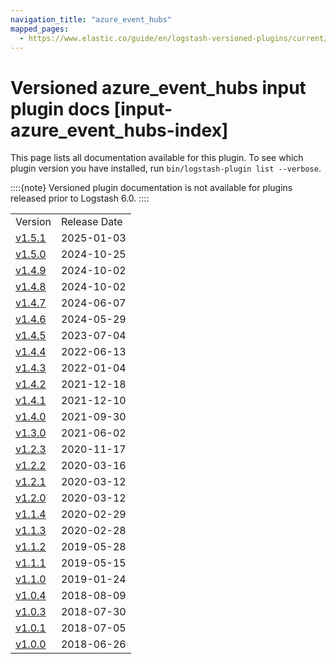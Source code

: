 ```yaml
---
navigation_title: "azure_event_hubs"
mapped_pages:
  - https://www.elastic.co/guide/en/logstash-versioned-plugins/current/input-azure_event_hubs-index.html
---
```


# Versioned azure_event_hubs input plugin docs [input-azure_event_hubs-index]


This page lists all documentation available for this plugin.  To see which plugin version you have installed, run `bin/logstash-plugin list --verbose`.

::::{note}
Versioned plugin documentation is not available for plugins released prior to Logstash 6.0.
::::


|     |     |
| --- | --- |
| Version | Release Date |
| [v1.5.1](v1-5-1-plugins-inputs-azure_event_hubs.md) | 2025-01-03 |
| [v1.5.0](v1-5-0-plugins-inputs-azure_event_hubs.md) | 2024-10-25 |
| [v1.4.9](v1-4-9-plugins-inputs-azure_event_hubs.md) | 2024-10-02 |
| [v1.4.8](v1-4-8-plugins-inputs-azure_event_hubs.md) | 2024-10-02 |
| [v1.4.7](v1-4-7-plugins-inputs-azure_event_hubs.md) | 2024-06-07 |
| [v1.4.6](v1-4-6-plugins-inputs-azure_event_hubs.md) | 2024-05-29 |
| [v1.4.5](v1-4-5-plugins-inputs-azure_event_hubs.md) | 2023-07-04 |
| [v1.4.4](v1-4-4-plugins-inputs-azure_event_hubs.md) | 2022-06-13 |
| [v1.4.3](v1-4-3-plugins-inputs-azure_event_hubs.md) | 2022-01-04 |
| [v1.4.2](v1-4-2-plugins-inputs-azure_event_hubs.md) | 2021-12-18 |
| [v1.4.1](v1-4-1-plugins-inputs-azure_event_hubs.md) | 2021-12-10 |
| [v1.4.0](v1-4-0-plugins-inputs-azure_event_hubs.md) | 2021-09-30 |
| [v1.3.0](v1-3-0-plugins-inputs-azure_event_hubs.md) | 2021-06-02 |
| [v1.2.3](v1-2-3-plugins-inputs-azure_event_hubs.md) | 2020-11-17 |
| [v1.2.2](v1-2-2-plugins-inputs-azure_event_hubs.md) | 2020-03-16 |
| [v1.2.1](v1-2-1-plugins-inputs-azure_event_hubs.md) | 2020-03-12 |
| [v1.2.0](v1-2-0-plugins-inputs-azure_event_hubs.md) | 2020-03-12 |
| [v1.1.4](v1-1-4-plugins-inputs-azure_event_hubs.md) | 2020-02-29 |
| [v1.1.3](v1-1-3-plugins-inputs-azure_event_hubs.md) | 2020-02-28 |
| [v1.1.2](v1-1-2-plugins-inputs-azure_event_hubs.md) | 2019-05-28 |
| [v1.1.1](v1-1-1-plugins-inputs-azure_event_hubs.md) | 2019-05-15 |
| [v1.1.0](v1-1-0-plugins-inputs-azure_event_hubs.md) | 2019-01-24 |
| [v1.0.4](v1-0-4-plugins-inputs-azure_event_hubs.md) | 2018-08-09 |
| [v1.0.3](v1-0-3-plugins-inputs-azure_event_hubs.md) | 2018-07-30 |
| [v1.0.1](v1-0-1-plugins-inputs-azure_event_hubs.md) | 2018-07-05 |
| [v1.0.0](v1-0-0-plugins-inputs-azure_event_hubs.md) | 2018-06-26 |



























